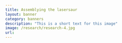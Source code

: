 ```yaml
---
title: Assemblying the lasersaur
layout: banner
category: banners
description: "This is a short text for this image"
image: /research/research-4.jpg
url: 
---
```

